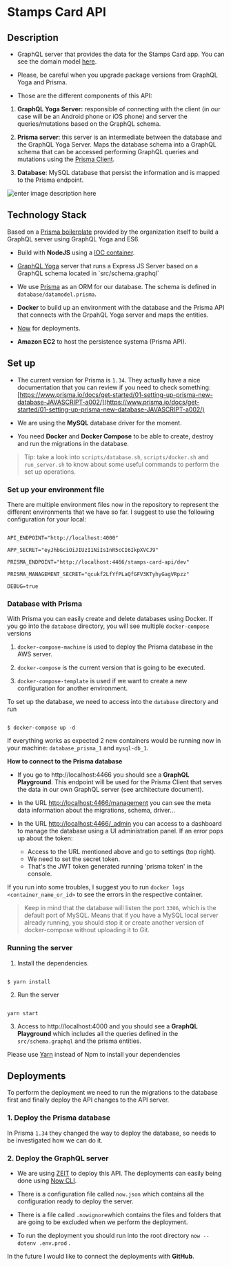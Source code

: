 
  

# Stamps Card API

  

  

## Description

- GraphQL server that provides the data for the Stamps Card app. You can see the domain model [here](https://drive.google.com/file/d/1Mhn0wnRAX-tzvCrkG7mX62GoqeSbCniK/view?usp=sharing).

- Please, be careful when you upgrade package versions from GraphQL Yoga and Prisma.

  

- Those are the different components of this API:

1.  **GraphQL Yoga Server:** responsible of connecting with the client (in our case will be an Android phone or iOS phone) and server the queries/mutations based on the GraphQL schema.

2.  **Prisma server**: this server is an intermediate between the database and the GraphQL Yoga Server. Maps the database schema into a GraphQL schema that can be accessed performing GraphQL queries and mutations using the [Prisma Client](https://www.prisma.io/docs/prisma-client/).

3.  **Database**: MySQL database that persist the information and is mapped to the Prisma endpoint.

  

![enter image description here](https://miro.medium.com/max/1006/1*pkNbdH2AeUWOZbvxitMwzA.png)

  

## Technology Stack

  

Based on a [Prisma boilerplate](https://github.com/graphql-boilerplates/node-graphql-server/tree/master/basic) provided by the organization itself to build a GraphQL server using GraphQL Yoga and ES6.

- Build with **NodeJS** using a [IOC container](https://github.com/jaredhanson/electrolyte).

-  [GraphQL Yoga]([https://github.com/prisma-labs/graphql-yoga](https://github.com/prisma-labs/graphql-yoga)) server that runs a Express JS Server based on a GraphQL schema located in `src/schema.graphql`

- We use [Prisma]([https://www.prisma.io/](https://www.prisma.io/)) as an ORM for our database. The schema is defined in `database/datamodel.prisma`.

-  **Docker** to build up an environment with the database and the Prisma API that connects with the GrpahQL Yoga server and maps the entities.

-  [Now]([https://zeit.co/docs](https://zeit.co/docs)) for deployments.

-  **Amazon EC2** to host the persistence systema (Prisma API).

  

## Set up

- The current version for Prisma is `1.34`. They actually have a nice documentation that you can review if you need to check something: [https://www.prisma.io/docs/get-started/01-setting-up-prisma-new-database-JAVASCRIPT-a002/](https://www.prisma.io/docs/get-started/01-setting-up-prisma-new-database-JAVASCRIPT-a002/)

- We are using the **MySQL** database driver for the moment.

- You need **Docker** and **Docker Compose** to be able to create, destroy and run the migrations in the database.

> Tip: take a look into `scripts/database.sh`, `scripts/docker.sh` and `run_server.sh` to know about some useful commands to perform the set up operations.

### Set up your environment file

There are multiple environment files now in the repository to represent the different environments that we have so far. I suggest to use the following configuration for your local:

```

API_ENDPOINT="http://localhost:4000"

APP_SECRET="eyJhbGciOiJIUzI1NiIsInR5cCI6IkpXVCJ9"

PRISMA_ENDPOINT="http://localhost:4466/stamps-card-api/dev"

PRISMA_MANAGEMENT_SECRET="qcukf2LfYfPLaQfGFV3KTyhyGagVRpzz"

DEBUG=true

```

  

### Database with Prisma

  

With Prisma you can easily create and delete databases using Docker. If you go into the `database` directory, you will see multiple `docker-compose` versions

1.  `docker-compose-machine` is used to deploy the Prisma database in the AWS server.

2.  `docker-compose` is the current version that is going to be executed.

3.  `docker-compose-template` is used if we want to create a new configuration for another environment.

  

To set up the database, we need to access into the `database` directory and run

```

$ docker-compose up -d

```

If everything works as expected 2 new containers would be running now in your machine: `database_prisma_1` and `mysql-db_1`.

  

**How to connect to the Prisma database**

- If you go to http://localhost:4466 you should see a **GraphQL Playground**. This endpoint will be used for the Prisma Client that serves the data in our own GraphQL server (see architecture document).

- In the URL [http://localhost:4466/management](http://localhost:4466/management) you can see the meta data information about the migrations, schema, driver...

- In the URL [http://localhost:4466/_admin](http://localhost:4466/_admin) you can access to a dashboard to manage the database using a UI administration panel. If an error pops up about the token:

	 - Access to the URL mentioned above and go to settings (top right).
	 - We need to set the secret token.
	 - That's the JWT token generated running 'prisma token' in the console.


If you run into some troubles, I suggest you to run `docker logs <container_name_or_id>` to see the errors in the respective container.

> Keep in mind that the database will listen the port `3306`, which is the default port of MySQL. Means that if you have a MySQL local server already running, you should stop it or create another version of docker-compose without uploading it to Git.

### Running the server

1. Install the dependencies.

```$bash

$ yarn install

```

2. Run the server

```$bash

yarn start

```

  

3. Access to http://localhost:4000 and you should see a **GraphQL Playground** which includes all the queries defined in the `src/schema.graphql` and the prisma entities.

  

Please use [Yarn](https://yarnpkg.com/lang/en/) instead of Npm to install your dependencies

  

## Deployments

To perform the deployment we need to run the migrations to the database first and finally deploy the API changes to the API server.

### 1. Deploy the Prisma database

In Prisma `1.34` they changed the way to deploy the database, so needs to be investigated how we can do it.

  

### 2. Deploy the GraphQL server

- We are using [ZEIT](https://zeit.co/dashboard) to deploy this API. The deployments can easily being done using [Now CLI](https://zeit.co/download).

- There is a configuration file called `now.json` which contains all the configuration ready to deploy the server.

- There is a file called `.nowignore`which contains the files and folders that are going to be excluded when we perform the deployment.

- To run the deployment you should run into the root directory `now --dotenv .env.prod` .

  

In the future I would like to connect the deployments with **GitHub**.